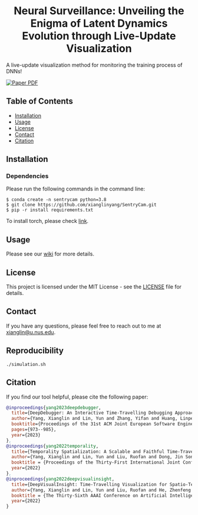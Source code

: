 <h1 align="center">Neural Surveillance: Unveiling the Enigma of Latent Dynamics Evolution through Live-Update Visualization</h1>
A live-update visualization method for monitoring the training process of DNNs!
<!-- Official source code for ESEC/FSE 2023 Paper: -->
<!-- <strong>DeepDebugger: An Interactive Time-Travelling Debugging Approach for Deep Classifiers</strong> -->

<p align="left">
    <a href=''>
      <img src='https://img.shields.io/badge/Paper-PDF-green?style=flat&logo=arXiv&logoColor=green' alt='Paper PDF'>
    </a>
  </p>
</p>

## Table of Contents

- [Installation](#installation)
- [Usage](#usage)
- [License](#license)
- [Contact](#contact)
- [Citation](#citation)

## Installation
### Dependencies
Please run the following commands in the command line:
```console
$ conda create -n sentrycam python=3.8
$ git clone https://github.com/xianglinyang/SentryCam.git
$ pip -r install requirements.txt
```
To install torch, please check [link](https://pytorch.org/get-started/locally/).

## Usage
Please see our [wiki]([https://github.com/xianglinyang/DeepDebugger/wiki](https://github.com/xianglinyang/DeepDebugger/wiki/How-to-use-DeepDebugger)) for more details.

## License
This project is licensed under the MIT License - see the [LICENSE](LICENSE) file for details.

## Contact
If you have any questions, please feel free to reach out to me at xianglin@u.nus.edu.

## Reproducibility
```console
./simulation.sh
```

## Citation
If you find our tool helpful, please cite the following paper:
```bibtex
@inproceedings{yang2023deepdebugger,
  title={DeepDebugger: An Interactive Time-Travelling Debugging Approach for Deep Classifiers},
  author={Yang, Xianglin and Lin, Yun and Zhang, Yifan and Huang, Linpeng and Dong, Jin Song and Mei, Hong},
  booktitle={Proceedings of the 31st ACM Joint European Software Engineering Conference and Symposium on the Foundations of Software Engineering},
  pages={973--985},
  year={2023}
},
@inproceedings{yang2022temporality,
  title={Temporality Spatialization: A Scalable and Faithful Time-Travelling Visualization for Deep Classifier Training},
  author={Yang, Xianglin and Lin, Yun and Liu, Ruofan and Dong, Jin Song},
  booktitle = {Proceedings of the Thirty-First International Joint Conference on Artificial Intelligence, {IJCAI-22}},
  year={2022}
},
@inproceedings{yang2022deepvisualinsight,
  title={DeepVisualInsight: Time-Travelling Visualization for Spatio-Temporal Causality of Deep Classification Training},
  author={Yang, Xianglin and Lin, Yun and Liu, Ruofan and He, Zhenfeng and Wang, Chao and Dong, Jin Song and Mei, Hong},
  booktitle = {The Thirty-Sixth AAAI Conference on Artificial Intelligence (AAAI)},
  year={2022}
}
```







